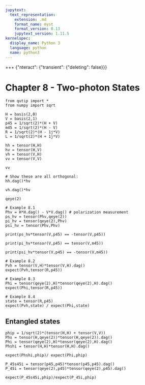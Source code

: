 ```yaml
---
jupytext:
  text_representation:
    extension: .md
    format_name: myst
    format_version: 0.13
    jupytext_version: 1.11.5
kernelspec:
  display_name: Python 3
  language: python
  name: python3
---
```


+++ {"nteract": {"transient": {"deleting": false}}}

# Chapter 8 - Two-photon States

```{code-cell} ipython3
from qutip import *
from numpy import sqrt
```

```{code-cell} ipython3
H = basis(2,0)
V = basis(2,1)
p45 = 1/sqrt(2)*(H + V)
m45 = 1/sqrt(2)*(H - V)
R = 1/sqrt(2)*(H - 1j*V)
L = 1/sqrt(2)*(H + 1j*V)
```

```{code-cell} ipython3
hh = tensor(H,H)
hv = tensor(H,V)
vh = tensor(V,H)
vv = tensor(V,V)
```

```{code-cell} ipython3
vv
```

```{code-cell} ipython3
# Show these are all orthogonal:
hh.dag()*hv
```

```{code-cell} ipython3
vh.dag()*hv
```

```{code-cell} ipython3
qeye(2)
```

```{code-cell} ipython3
# Example 8.1
Phv = H*H.dag() - V*V.dag() # polarization measurement
ps_hv = tensor(Phv,qeye(2))
pi_hv = tensor(qeye(2),Phv)
psi_hv = tensor(Phv,Phv)

print(ps_hv*tensor(V,p45) == -tensor(V,p45))

print(pi_hv*tensor(V,p45) == tensor(V,m45))

print(psi_hv*tensor(V,p45) == -tensor(V,m45))
```

```{code-cell} ipython3
# Example 8.2
Pvh = tensor(V,H)*tensor(V,H).dag()
expect(Pvh,tensor(R,p45))
```

```{code-cell} ipython3
# Example 8.3
Phi = tensor(qeye(2),H)*tensor(qeye(2),H).dag()
expect(Phi,tensor(R,p45))
```

```{code-cell} ipython3
# Example 8.4
state = tensor(R,p45)
expect(Pvh,state) / expect(Phi,state)
```

## Entangled states

```{code-cell} ipython3
phip = 1/sqrt(2)*(tensor(H,H) + tensor(V,V))
Phs = tensor(H,qeye(2))*tensor(H,qeye(2)).dag() 
Phi = tensor(qeye(2),H)*tensor(qeye(2),H).dag()
Phshi = tensor(H,H)*tensor(H,H).dag()

expect(Phshi,phip)/ expect(Phi,phip)
```

```{code-cell} ipython3
P_45s45i = tensor(p45,p45)*tensor(p45,p45).dag()
P_45i = tensor(qeye(2),p45)*tensor(qeye(2),p45).dag()
```

```{code-cell} ipython3
expect(P_45s45i,phip)/expect(P_45i,phip)
```

```{code-cell} ipython3

```
